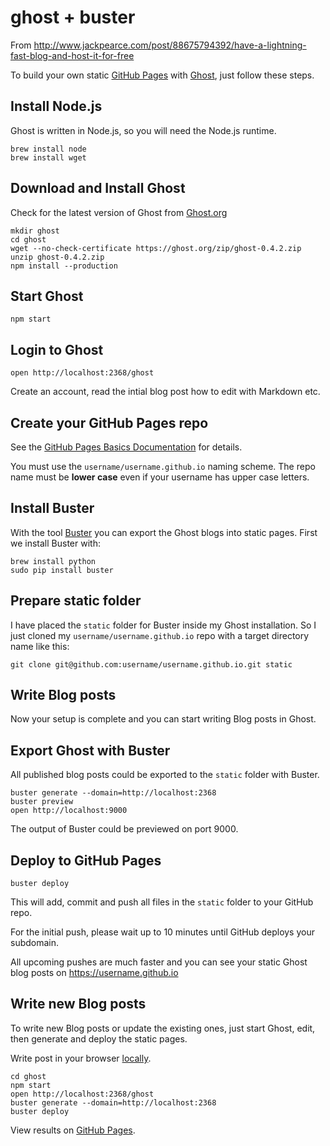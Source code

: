 # ghost + buster

From http://www.jackpearce.com/post/88675794392/have-a-lightning-fast-blog-and-host-it-for-free

To build your own static [GitHub Pages](https://pages.github.com) with [Ghost](https://ghost.org), just follow these steps.

## Install Node.js
Ghost is written in Node.js, so you will need the Node.js runtime.

```
brew install node
brew install wget
```

## Download and Install Ghost
Check for the latest version of Ghost from [Ghost.org](http://ghost.org/download)

```
mkdir ghost
cd ghost
wget --no-check-certificate https://ghost.org/zip/ghost-0.4.2.zip
unzip ghost-0.4.2.zip
npm install --production
```
## Start Ghost
```
npm start
```

## Login to Ghost
```
open http://localhost:2368/ghost
```

Create an account, read the intial blog post how to edit with Markdown etc.

## Create your GitHub Pages repo
See the [GitHub Pages Basics Documentation](https://help.github.com/categories/20/articles) for details.

You must use the `username/username.github.io` naming scheme. The repo name must be **lower case** even if your username has upper case letters.

## Install Buster
With the tool [Buster](https://github.com/axitkhurana/buster) you can export the Ghost blogs into static pages. First we install Buster with:
```
brew install python
sudo pip install buster
```

## Prepare static folder
I have placed the `static` folder for Buster inside my Ghost installation. So I just cloned my `username/username.github.io` repo with a target directory name like this:

```
git clone git@github.com:username/username.github.io.git static
```

## Write Blog posts
Now your setup is complete and you can start writing Blog posts in Ghost.

## Export Ghost with Buster
All published blog posts could be exported to the `static` folder with Buster.

```
buster generate --domain=http://localhost:2368
buster preview
open http://localhost:9000
```

The output of Buster could be previewed on port 9000.

## Deploy to GitHub Pages
```
buster deploy
```
This will add, commit and push all files in the `static` folder to your GitHub repo.

For the initial push, please wait up to 10 minutes until GitHub deploys your subdomain.

All upcoming pushes are much faster and you can see your static Ghost blog posts on https://username.github.io

## Write new Blog posts
To write new Blog posts or update the existing ones, just start Ghost, edit, then generate and deploy the static pages.

Write post in your browser [locally](http://localhost:2368/ghost).

```
cd ghost
npm start
open http://localhost:2368/ghost
buster generate --domain=http://localhost:2368
buster deploy
```

View results on [GitHub Pages](http://stefanscherer.github.io).
